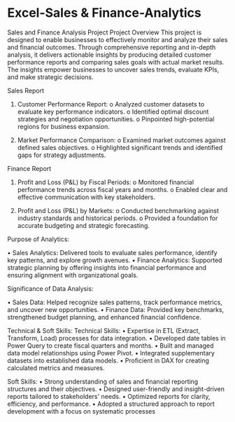 # Excel-Sales & Finance-Analytics
Sales and Finance Analysis Project
Project Overview
  This project is designed to enable businesses to effectively monitor and analyze their sales and financial outcomes. Through comprehensive reporting and in-depth analysis, it delivers actionable insights by
  producing detailed customer performance reports and comparing sales goals with actual market results. The insights empower businesses to uncover sales trends, evaluate KPIs, and make strategic decisions.

Sales Report
  1.	Customer Performance Report:
    o	Analyzed customer datasets to evaluate key performance indicators.
    o	Identified optimal discount strategies and negotiation opportunities.
    o	Pinpointed high-potential regions for business expansion.
  
  2.	Market Performance Comparison:
    o	Examined market outcomes against defined sales objectives.
    o	Highlighted significant trends and identified gaps for strategy adjustments.

Finance Report
  1.	Profit and Loss (P&L) by Fiscal Periods:
    o	Monitored financial performance trends across fiscal years and months.
    o	Enabled clear and effective communication with key stakeholders.
  
  2.	Profit and Loss (P&L) by Markets:
    o	Conducted benchmarking against industry standards and historical periods.
    o	Provided a foundation for accurate budgeting and strategic forecasting.

Purpose of Analytics:

  •	Sales Analytics: Delivered tools to evaluate sales performance, identify key patterns, and explore growth avenues.
  •	Finance Analytics: Supported strategic planning by offering insights into financial performance and ensuring alignment with organizational goals.

Significance of Data Analysis:

  •	Sales Data: Helped recognize sales patterns, track performance metrics, and uncover new opportunities.
  •	Finance Data: Provided key benchmarks, strengthened budget planning, and enhanced financial confidence.

Technical & Soft Skills:
  Technical Skills:
    •	Expertise in ETL (Extract, Transform, Load) processes for data integration.
    •	Developed date tables in Power Query to create fiscal quarters and months.
    •	Built and managed data model relationships using Power Pivot.
    •	Integrated supplementary datasets into established data models.
    •	Proficient in DAX for creating calculated metrics and measures.

  Soft Skills:
    •	Strong understanding of sales and financial reporting structures and their objectives.
    •	Designed user-friendly and insight-driven reports tailored to stakeholders' needs.
    •	Optimized reports for clarity, efficiency, and performance.
    •	Adopted a structured approach to report development with a focus on systematic processes

